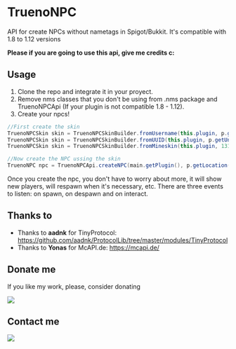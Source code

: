 # TruenoNPC
API for create NPCs without nametags in Spigot/Bukkit. It's compatible with 1.8 to 1.12 versions

**Please if you are going to use this api, give me credits c:**

## Usage
1. Clone the repo and integrate it in your proyect.
2. Remove nms classes that you don't be using from .nms package and TruenoNPCApi (If your plugin is not compatible 1.8 - 1.12).
3. Create your npcs!
```java
//First create the skin
TruenoNPCSkin skin = TruenoNPCSkinBuilder.fromUsername(this.plugin, p.getName());
TruenoNPCSkin skin = TruenoNPCSkinBuilder.fromUUID(this.plugin, p.getUniqueId().toString());
TruenoNPCSkin skin = TruenoNPCSkinBuilder.fromMineskin(this.plugin, 131234);

//Now create the NPC ussing the skin
TruenoNPC npc = TruenoNPCApi.createNPC(main.getPlugin(), p.getLocation(), skin);
```
Once you create the npc, you don't have to worry about more, it will show new players, will respawn when it's necessary, etc.
There are three events to listen: on spawn, on despawn and on interact.

## Thanks to
* Thanks to **aadnk** for TinyProtocol:
https://github.com/aadnk/ProtocolLib/tree/master/modules/TinyProtocol
* Thanks to **Yonas** for McAPI.de: https://mcapi.de/

## Donate me
If you like my work, please, consider donating 

[![](https://www.paypalobjects.com/es_ES/ES/i/btn/btn_donate_LG.gif)](https://www.paypal.com/cgi-bin/webscr?cmd=_s-xclick&hosted_button_id=86Q4P2PSKP4VG)

## Contact me

[![](https://www.asian-voice.com/bundles/core/images/icon-twitter.png?v4)](http://twitter.eltrueno.es)
